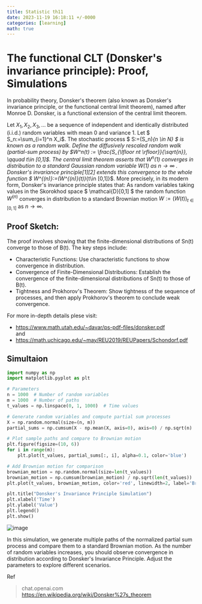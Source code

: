 ```yaml
---
title: Statistic th11
date: 2023-11-19 16:18:11 +/-0000
categories: [learning]
math: true
---
```


# The functional CLT (Donsker's invariance principle): Proof, Simulations


In probability theory, Donsker's theorem (also known as Donsker's invariance principle, or the functional central limit theorem), named after Monroe D. Donsker, is a functional extension of the central limit theorem.

Let $X_1, X_2, X_3, \ldots$ be a sequence of independent and identically distributed (i.i.d.) random variables with mean 0 and variance 1. Let  $ S_n:=\sum_{i=1}^n X_i$.
The stochastic process $ S:=(S_n)_{n \in N} $ is known as a random walk. Define the diffusively rescaled random walk (partial-sum process) by $W^n(t) := \frac{S_{\lfloor nt \rfloor}}{\sqrt{n}}, \qquad t\in [0,1]$.
The central limit theorem asserts that $W^n(1)$ converges in distribution to a standard Gaussian random variable W(1) as $n\to \infty$ . Donsker's invariance principle[1][2] extends this convergence to the whole function $ W^{(n)}:=(W^{(n)}(t))_{t\in [0,1]}$. More precisely, in its modern form, Donsker's invariance principle states that: As random variables taking values in the Skorokhod space 
$ \mathcal{D}[0,1] $ the random function $W^{(n)}$ converges in distribution to a standard Brownian motion $W:=(W(t))_{t\in [0,1]}$ as $n\to \infty$.

## Proof Sketch:
The proof involves showing that the finite-dimensional distributions of Sn(t) converge to those of B(t). The key steps include:

+ Characteristic Functions: Use characteristic functions to show convergence in distribution.
+ Convergence of Finite-Dimensional Distributions: Establish the convergence of the finite-dimensional distributions of Sn(t) to those of B(t).
+ Tightness and Prokhorov's Theorem: Show tightness of the sequence of processes, and then apply Prokhorov's theorem to conclude weak convergence.

For more in-depth details plese visit: <br>
+ https://www.math.utah.edu/~davar/ps-pdf-files/donsker.pdf <br>
  and <br>
+ https://math.uchicago.edu/~may/REU2019/REUPapers/Schondorf.pdf

## Simultaion 
```python
import numpy as np
import matplotlib.pyplot as plt

# Parameters
n = 1000  # Number of random variables
m = 1000  # Number of paths
t_values = np.linspace(0, 1, 1000)  # Time values

# Generate random variables and compute partial sum processes
X = np.random.normal(size=(n, m))
partial_sums = np.cumsum(X - np.mean(X, axis=0), axis=0) / np.sqrt(n)

# Plot sample paths and compare to Brownian motion
plt.figure(figsize=(10, 6))
for i in range(m):
    plt.plot(t_values, partial_sums[:, i], alpha=0.1, color='blue')

# Add Brownian motion for comparison
brownian_motion = np.random.normal(size=len(t_values))
brownian_motion = np.cumsum(brownian_motion) / np.sqrt(len(t_values))
plt.plot(t_values, brownian_motion, color='red', linewidth=2, label='Brownian Motion')

plt.title("Donsker's Invariance Principle Simulation")
plt.xlabel('Time')
plt.ylabel('Value')
plt.legend()
plt.show()
```

![image](https://github.com/Cheroberous/cheroberous.github.io/assets/102479391/c24736cb-bdc3-4945-ba31-4d53606699ae) <br>

In this simulation, we generate multiple paths of the normalized partial sum process and compare them to a standard Brownian motion. As the number of random variables increases, you should observe convergence in distribution according to Donsker's Invariance Principle. Adjust the parameters to explore different scenarios.

Ref
>chat.openai.com <br>
>https://en.wikipedia.org/wiki/Donsker%27s_theorem














